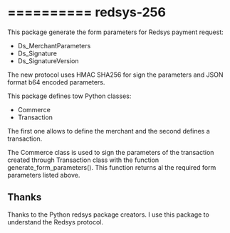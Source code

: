 ==========
redsys-256
==========

This package generate the form parameters for Redsys payment request:
- Ds_MerchantParameters
- Ds_Signature
- Ds_SignatureVersion

The new protocol uses HMAC SHA256 for sign the parameters and JSON format b64 encoded parameters.

This package defines tow Python classes:
- Commerce
- Transaction

The first one allows to define the merchant and the second defines a transaction.

The Commerce class is used to sign the parameters of the transaction created through Transaction class with the function
generate_form_parameters(). This function returns al the required form parameters listed above.

Thanks
------
Thanks to the Python redsys package creators. I use this package to understand the Redsys protocol.

